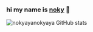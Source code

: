 ### **hi my name is [noky](https://github.com/nokyaya) 👋**




![nokyayanokyaya GitHub stats](https://github-readme-stats.vercel.app/api?username=noky&&show_icons=true&title_color=ffffff&icon_color=bb2acf&text_color=daf7dc&bg_color=151515)


